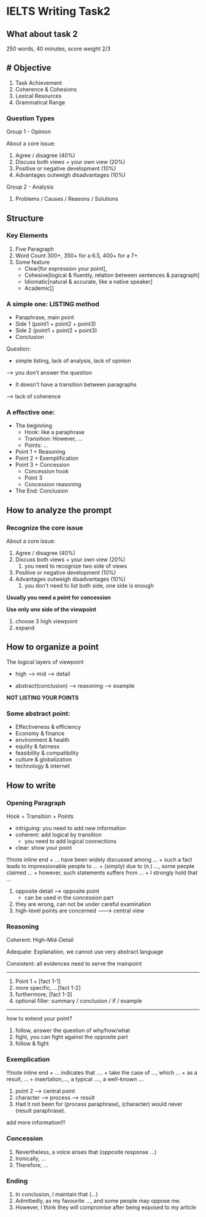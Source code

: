 # IELTS Writing Task2 

## What about task 2

250 words, 40 minutes, score weight 2/3

##  # Objective


1. Task Achievement
2. Coherence & Cohesions
3. Lexical Resources
4. Grammatical Range

### Question Types

Group 1 - Opinion

About a core issue:

1. Agree / disagree (40%)
2. Discuss both views + your own view (20%)
3. Positive or negative development (10%)
4. Advantages outweigh disadvantages (10%)


Group 2 - Analysis

1. Problems / Causes / Reasons / Solutions


## Structure

### Key Elements

1. Five Paragraph
2. Word Count 300+, 350+ for a 6.5, 400+ for a 7+
3. Some feature
    + Clear[for expression your point], 
    + Cohesive[logical & fluently, relation between sentences & paragraph]
    + Idiomatic[natural & accurate, like a native speaker]
    + Academic[]

### A simple one: LISTING method

+ Paraphrase, main point
+ Side 1 (point1 + point2 + point3)
+ Side 2 (point1 + point2 + point3)
+ Conclusion

Question:

+ simple listing, lack of analysis, lack of opinion

--> you don't answer the question

+ It doesn't have a transition between paragraphs

--> lack of coherence

### A effective one: 

+ The beginning
    + Hook: like a paraphrase
    + Transition: However, ...
    + Points: ...
+ Point 1 + Reasoning
+ Point 2 + Exemplification
+ Point 3 + Concession
    + Concession hook
    + Point 3
    + Concession reasoning
+ The End: Conclusion

## How to analyze the prompt

### Recognize the core issue

About a core issue:

1. Agree / disagree (40%)
2. Discuss both views + your own view (20%)
    1. you need to recognize two side of views
3. Positive or negative development (10%)
4. Advantages outweigh disadvantages (10%)
    1. you don't need to list both side, one side is enough

**Usually you need a point for concession**

**Use only one side of the viewpoint**

1. choose 3 high viewpoint
2. expand

## How to organize a point

The logical layers of viewpoint

+ high --> mid --> detail

+ abstract(conclusion) --> reasoning --> example

**NOT LISTING YOUR POINTS**

### Some abstract point:

+ Effectiveness & efficiency
+ Economy & finance
+ environment & health
+ equlity & fairness
+ feasibility & compatibility
+ culture & globalization
+ technology & internet


## How to write
### Opening Paragraph


Hook + Transition + Points

+ intriguing: you need to add new information
+ coherent: add logical by transition
    + you need to add logical connections
+ clear: show your point


!!!note inline end
    + ... have been widely discussed among ...
    + such a fact leads to impressionable people to ...
    + (simply) due to (n.) ..., some people claimed ...
    + however, such statements suffers from ...
    + I strongly hold that ...

1. opposite detail --> opposite point
    + can be used in the concession part
2. they are wrong, can not be under careful examination
3. high-level points are concerned ---> central view

### Reasoning

Coherent: High-Mid-Detail

Adequate: Explanation, we cannot use very abstract language 

Consistent: all evidences need to serve the mainpoint

---

1. Point 1 + [fact 1-1] 
2. more specific, ...[fact 1-2]
3. furthermore, [fact 1-3]
4. optional filler: summary / conclusion / if / example

--- 

how to extend your point?

1. follow, answer the question of why/how/what
2. fight, you can fight against the opposite part
3. follow & fight


### Exemplication

!!!note inline end
    + ... indicates that ....
    + take the case of ..., which ...
    + as a result, ... 
    + insertation,..., a typical ...., a well-known .... 

1. point 2 --> central point
2. character --> process --> result 
3. Had it not been for (process paraphrase), (character) would never (result paraphrase).

add more information!!!

### Concession

1. Nevertheless, a voice arises that (opposite response ...)
2. Ironically, ...
3. Therefore, ...

### Ending


1. In conclusion, I maintain that (...)
2. Admittedly, as my favourite ..., and some people may oppose me.
3. However, I think they will compromise after being exposed to my article